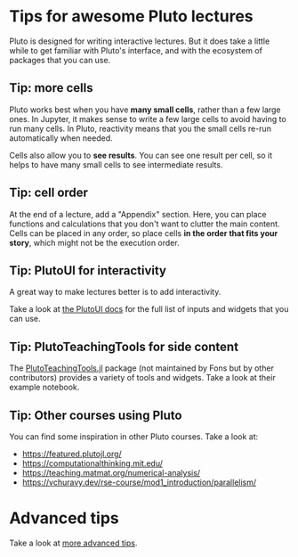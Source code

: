 # Tips for awesome Pluto lectures

Pluto is designed for writing interactive lectures. But it does take a little while to get familiar with Pluto's interface, and with the ecosystem of packages that you can use.


## Tip: more cells
Pluto works best when you have **many small cells**, rather than a few large ones. In Jupyter, it makes sense to write a few large cells to avoid having to run many cells. In Pluto, reactivity means that you the small cells re-run automatically when needed.

Cells also allow you to **see results**. You can see one result per cell, so it helps to have many small cells to see intermediate results.

## Tip: cell order
At the end of a lecture, add a "Appendix" section. Here, you can place functions and calculations that you don't want to clutter the main content. Cells can be placed in any order, so place cells **in the order that fits your story**, which might not be the execution order.



## Tip: PlutoUI for interactivity
A great way to make lectures better is to add interactivity. 

Take a look at [the PlutoUI docs](https://featured.plutojl.org/basic/plutoui.jl) for the full list of inputs and widgets that you can use.


## Tip: PlutoTeachingTools for side content
The [PlutoTeachingTools.jl](https://github.com/JuliaPluto/PlutoTeachingTools.jl) package (not maintained by Fons but by other contributors) provides a variety of tools and widgets. Take a look at their example notebook.


## Tip: Other courses using Pluto
You can find some inspiration in other Pluto courses. Take a look at:
- https://featured.plutojl.org/
- https://computationalthinking.mit.edu/
- https://teaching.matmat.org/numerical-analysis/
- https://vchuravy.dev/rse-course/mod1_introduction/parallelism/





# Advanced tips

Take a look at [more advanced tips](pluto_tips_advanced.md).